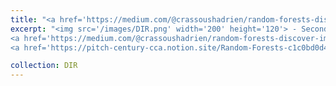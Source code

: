 ```yaml
---
title: "<a href='https://medium.com/@crassoushadrien/random-forests-discover-implement-repeat-76374ae6d839'> <span style='color:black'> Random Forests 🌳  </span></a>"
excerpt: "<img src='/images/DIR.png' width='200' height='120'> - Second post on Discover, Implement, Repeat: In this post, I showcase one of my favorite ML models, explain the gist of the algorithm, share my implementation and compare its performances with benchmark references. <br> 
<a href='https://medium.com/@crassoushadrien/random-forests-discover-implement-repeat-76374ae6d839'> <span style='color:black'> Read in Medium  </span></a><br>
<a href='https://pitch-century-cca.notion.site/Random-Forests-c1c0bd0d45b54b698f74f987eb73ac65?pvs=4' >Read in Notion </a> "

collection: DIR
---
```


